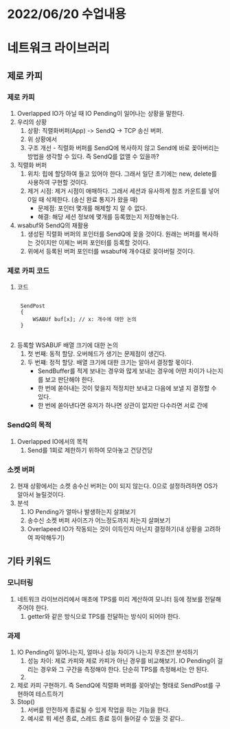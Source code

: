 # 2022/06/20 수업내용
# 네트워크 라이브러리
## 제로 카피
### 제로 카피
1. Overlapped IO가 아닐 때 IO Pending이 일어나는 상황을 말한다.
2. 우리의 상황
    1) 상황: 직렬화버퍼(App) -> SendQ -> TCP 송신 버퍼.
    2) 위 상황에서 
    3) 구조 개선 - 직렬화 버퍼를 SendQ에 복사하지 않고 Send에 바로 꽂아버리는 방법을 생각할 수 있다. 즉 SendQ를 없앨 수 있을까?
3. 직렬화 버퍼
    1) 위치: 힙에 할당하여 들고 있어야 한다. 그래서 일단 초기에는 new, delete를 사용하여 구현할 것이다.
    2) 제거 시점: 제거 시점이 애매하다. 그래서 세션과 유사하게 참조 카운트를 넣어 0일 때 삭제한다. (송신 완료 통지가 왔을 때)
        * 문제점: 포인터 몇개를 해제할 지 알 수 없다.
        * 해결: 해당 세션 정보에 몇개를 등록했는지 저장해놓는다.
4. wsabuf와 SendQ의 재활용
    1) 생성된 직렬화 버퍼의 포인터를 SendQ에 꽂을 것이다. 원래는 버퍼를 복사하는 것이지만 이제는 버퍼 포인터를 등록할 것이다.
    2) 위에서 등록된 버퍼 포인터를 wsabuf에 개수대로 꽂아버릴 것이다.

### 제로 카피 코드
1. 코드
    <pre><code>
    SendPost
    {
        WSABUf buf[x]; // x: 개수에 대한 논의
    }
    </code></pre>
2. 등록할 WSABUF 배열 크기에 대한 논의
    1) 첫 번째: 동적 할당. 오버헤드가 생기는 문제점이 생긴다.
    2) 두 번쨰: 정적 할당. 배열 크기에 대한 크기는 알아서 결정할 몫이다.
        * SendBuffer를 적게 보내는 경우와 많게 보내는 경우에 어떤 차이가 나는지를 보고 판단해야 한다.
        * 한 번에 쏟아내는 것이 맞을지 적정치만 보내고 다음에 보낼 지 결정할 수 있다.
        * 한 번에 쏟아낸다면 유저가 하나면 상관이 없지만 다수라면 서로 간에 

### SendQ의 목적
1. Overlapped IO에서의 목적
    1) Send를 1회로 제한하기 위하여 모아놓고 건당건당 

### 소켓 버퍼
2. 현재 상황에서는 소켓 송수신 버퍼는 0이 되지 않는다. 0으로 설정하려하면 OS가 알아서 늘릴것이다.
3. 분석
    1) IO Pending가 얼마나 발생하는지 살펴보기
    2) 송수신 소켓 버퍼 사이즈가 어느정도까지 차는지 살펴보기
    3) Overlapeed IO가 작동되는 것이 이득인지 아닌지 결정하기(내 상황을 고려하여 파악해두기)

## 기타 키워드
### 모니터링
1. 네트워크 라이브러리에서 매초에 TPS를 미리 계산하여 모니터 등에 정보를 전달해주어야 한다.
    1) getter와 같은 방식으로 TPS를 전달하는 방식이 되어야 한다.

### 과제
1. IO Pending이 일어나는지, 얼마나 성능 차이가 나는지 무조건!! 분석하기
    1) 성능 차이: 제로 카피와 제로 카피가 아닌 경우를 비교해보기. IO Pending이 걸리는 경우와 그 구간을 측정해야 한다. 단순히 TPS를 측정해서는 안 된다.
    2) 
2. 제로 카피 구현하기. 즉 SendQ에 직렬화 버퍼를 꽂아넣는 형태로 SendPost를 구현하여 테스트하기
3. Stop()
    1) 서버를 안전하게 종료될 수 있게 작업을 하는 기능을 한다.
    2) 예시로 뭐 세션 종료, 스레드 종료 등이 들어갈 수 있을 것 같다..
